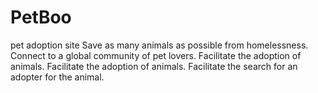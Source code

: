 # PetBoo
pet adoption site
Save as many animals as possible from homelessness.
Connect to a global community of pet lovers.
Facilitate the adoption of animals.
Facilitate the adoption of animals.
Facilitate the search for an adopter for the animal.
